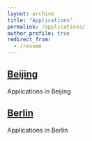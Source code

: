 ```yaml
---
layout: archive
title: "Applications"
permalink: /applications/
author_profile: true
redirect_from:
  - /resume
---
```


## [Beijing](Beijing.html)
Applications in Beijing

## [Berlin](Berlin.md)
Applications in Berlin
